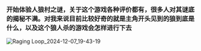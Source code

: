 ### 开始体验人狼村之谜，关于这个游戏各种评价都有，很多人对其谜底的揭秘不满。对我来说目前比较好奇的就是主角开头见到的狼到底是什么，以及这个狼人杀的游戏会怎样进行下去
![Raging Loop_2024-12-07_19-43-19](https://github.com/user-attachments/assets/fac738bc-142b-4c45-9cf2-9cf5f462adaa)

